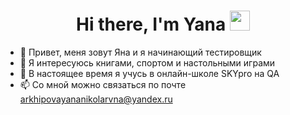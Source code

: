 <h1 align="center">Hi there, I'm Yana</a> 
<img src="https://github.com/blackcater/blackcater/raw/main/images/Hi.gif" height="32"/></h1>






- 👋 Привет, меня зовут Яна и я начинающий тестировщик
- 👀 Я интересуюсь книгами, спортом и настольными играми 
- 🌱 В настоящее время я учусь в онлайн-школе SKYpro на QA 
- 📫 Со мной можно связаться по почте arkhipovayananikolarvna@yandex.ru
